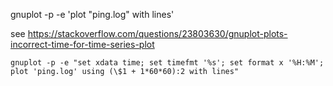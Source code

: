 gnuplot -p -e 'plot "ping.log" with lines'


see https://stackoverflow.com/questions/23803630/gnuplot-plots-incorrect-time-for-time-series-plot
```
gnuplot -p -e "set xdata time; set timefmt '%s'; set format x '%H:%M'; plot 'ping.log' using (\$1 + 1*60*60):2 with lines"
```

